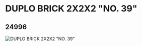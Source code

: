 # DUPLO BRICK 2X2X2 "NO. 39"
## 24996
![DUPLO BRICK 2X2X2 "NO. 39"](https://lc-www-live-s.legocdn.com/media/bricks/5/2/6136555.jpg)